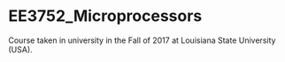 # EE3752_Microprocessors
Course taken in university in the Fall of 2017 at Louisiana State University (USA).
